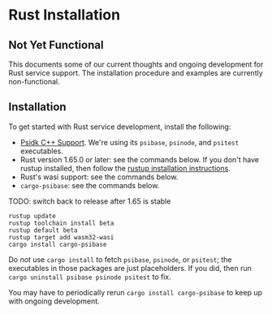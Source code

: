 # Rust Installation

## Not Yet Functional

This documents some of our current thoughts and ongoing development for Rust service support. The installation procedure and examples are currently non-functional.

## Installation

To get started with Rust service development, install the following:

- [Psidk C++ Support](linux.md). We're using its `psibase`, `psinode`, and `psitest` executables.
- Rust version 1.65.0 or later: see the commands below. If you don't have rustup installed, then follow the [rustup installation instructions](https://rustup.rs/).
- Rust's wasi support: see the commands below.
- `cargo-psibase`: see the commands below.

TODO: switch back to release after 1.65 is stable

```
rustup update
rustup toolchain install beta
rustup default beta
rustup target add wasm32-wasi
cargo install cargo-psibase
```

Do _not_ use `cargo install` to fetch `psibase`, `psinode`, or `psitest`; the executables in those packages are just placeholders. If you did, then run `cargo uninstall psibase psinode psitest` to fix.

You may have to periodically rerun `cargo install cargo-psibase` to keep up with ongoing development.
